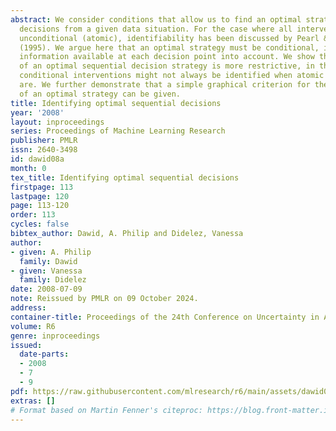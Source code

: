 ```yaml
---
abstract: We consider conditions that allow us to find an optimal strategy for sequential
  decisions from a given data situation. For the case where all interventions are
  unconditional (atomic), identifiability has been discussed by Pearl &amp; Robins
  (1995). We argue here that an optimal strategy must be conditional, i.e. take the
  information available at each decision point into account. We show that the identification
  of an optimal sequential decision strategy is more restrictive, in the sense that
  conditional interventions might not always be identified when atomic interventions
  are. We further demonstrate that a simple graphical criterion for the identifiability
  of an optimal strategy can be given.
title: Identifying optimal sequential decisions
year: '2008'
layout: inproceedings
series: Proceedings of Machine Learning Research
publisher: PMLR
issn: 2640-3498
id: dawid08a
month: 0
tex_title: Identifying optimal sequential decisions
firstpage: 113
lastpage: 120
page: 113-120
order: 113
cycles: false
bibtex_author: Dawid, A. Philip and Didelez, Vanessa
author:
- given: A. Philip
  family: Dawid
- given: Vanessa
  family: Didelez
date: 2008-07-09
note: Reissued by PMLR on 09 October 2024.
address:
container-title: Proceedings of the 24th Conference on Uncertainty in Artificial Intelligence
volume: R6
genre: inproceedings
issued:
  date-parts:
  - 2008
  - 7
  - 9
pdf: https://raw.githubusercontent.com/mlresearch/r6/main/assets/dawid08a/dawid08a.pdf
extras: []
# Format based on Martin Fenner's citeproc: https://blog.front-matter.io/posts/citeproc-yaml-for-bibliographies/
---
```


